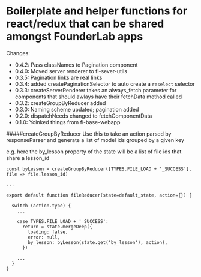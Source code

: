 # Boilerplate and helper functions for react/redux that can be shared amongst FounderLab apps

Changes: 

- 0.4.2: Pass classNames to Pagination component
- 0.4.0: Moved server renderer to fl-sever-utils
- 0.3.5: Pagination links are real links
- 0.3.4: added createPaginationSelector to auto create a `reselect` selector
- 0.3.3: createServerRenderer takes an always_fetch parameter for components that should awlays have their fetchData method called
- 0.3.2: createGroupByReducer added
- 0.3.0: Naming scheme updated; pagination added
- 0.2.0: dispatchNeeds changed to fetchComponentData
- 0.1.0: Yoinked things from fl-base-webapp


#####createGroupByReducer
Use this to take an action parsed by responseParser and generate a list of model ids grouped by a given key

e.g. here the by_lesson property of the state will be a list of file ids that share a lesson_id 
```
const byLesson = createGroupByReducer([TYPES.FILE_LOAD + '_SUCCESS'], file => file.lesson_id)

...

export default function fileReducer(state=default_state, action={}) {

  switch (action.type) {
    ...

    case TYPES.FILE_LOAD + '_SUCCESS':
      return = state.mergeDeep({
        loading: false,
        error: null,
        by_lesson: byLesson(state.get('by_lesson'), action),
      })

    ...
  }
}
```
